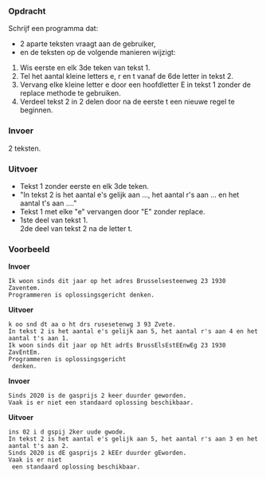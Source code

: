 ### Opdracht

Schrijf een programma dat:  
- 2 aparte teksten vraagt aan de gebruiker,  
- en de teksten op de volgende manieren wijzigt:

1. Wis eerste en elk 3de teken van tekst 1.
2. Tel het aantal kleine letters e, r en t vanaf de 6de letter in tekst 2.
3. Vervang elke kleine letter e door een hoofdletter E in tekst 1 zonder de replace methode te gebruiken.
4. Verdeel tekst 2 in 2 delen door na de eerste t een nieuwe regel te beginnen.

### Invoer

2 teksten.

### Uitvoer

* Tekst 1 zonder eerste en elk 3de teken.
* "In tekst 2 is het aantal e's gelijk aan ..., het aantal r's aan ... en het aantal t's aan ...."
* Tekst 1 met elke "e" vervangen door "E" zonder replace.
* 1ste deel van tekst 1.  
  2de deel van tekst 2 na de letter t.

### Voorbeeld

**Invoer**
    
    Ik woon sinds dit jaar op het adres Brusselsesteenweg 23 1930 Zaventem.
    Programmeren is oplossingsgericht denken.

**Uitvoer**

    k oo snd dt aa o ht drs rusesetenwg 3 93 Zvete.
    In tekst 2 is het aantal e's gelijk aan 5, het aantal r's aan 4 en het aantal t's aan 1.
    Ik woon sinds dit jaar op hEt adrEs BrussElsEstEEnwEg 23 1930 ZavEntEm.
    Programmeren is oplossingsgericht  
     denken.
   
   
**Invoer**
    
    Sinds 2020 is de gasprijs 2 keer duurder geworden.
    Vaak is er niet een standaard oplossing beschikbaar.

**Uitvoer**

    ins 02 i d gspij 2ker uude gwode.
    In tekst 2 is het aantal e's gelijk aan 5, het aantal r's aan 3 en het aantal t's aan 2.
    Sinds 2020 is dE gasprijs 2 kEEr duurder gEworden.
    Vaak is er niet  
     een standaard oplossing beschikbaar.

